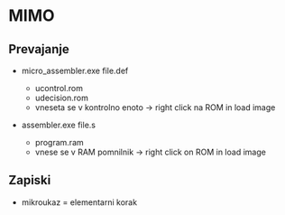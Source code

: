 # MIMO 

## Prevajanje

- micro_assembler.exe file.def 
  - ucontrol.rom
  - udecision.rom
  - vneseta se v kontrolno enoto -> right click na ROM in load image

- assembler.exe file.s
  - program.ram
  - vnese se v RAM pomnilnik -> right click on ROM in load image

##  Zapiski

- mikroukaz = elementarni korak